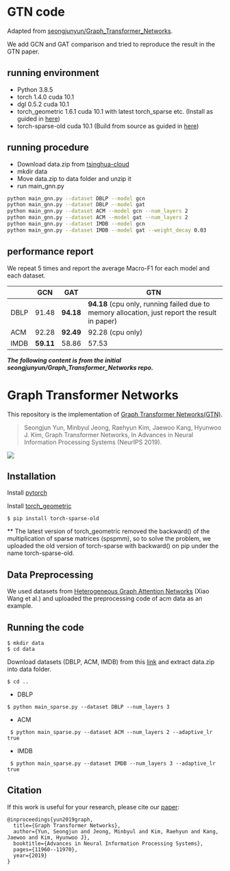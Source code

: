 # GTN code

Adapted from [seongjunyun/Graph_Transformer_Networks](https://github.com/seongjunyun/Graph_Transformer_Networks).

We add GCN and GAT comparison and tried to reproduce the result in the GTN paper.

## running environment

* Python 3.8.5
* torch 1.4.0 cuda 10.1
* dgl 0.5.2 cuda 10.1
* torch_geometric 1.6.1 cuda 10.1 with latest torch_sparse etc. (Install as guided in [here](https://pytorch-geometric.readthedocs.io/en/latest/notes/installation.html))
* torch-sparse-old cuda 10.1 (Build from source as guided in [here](https://pytorch-geometric.readthedocs.io/en/latest/notes/installation.html))

## running procedure

* Download data.zip from [tsinghua-cloud](https://cloud.tsinghua.edu.cn/d/c105c8b92c5549fa95cc/files/?p=%2Fdata.zip)
* mkdir data
* Move data.zip to data folder and unzip it
* run main_gnn.py

```bash
python main_gnn.py --dataset DBLP --model gcn
python main_gnn.py --dataset DBLP --model gat
python main_gnn.py --dataset ACM --model gcn --num_layers 2
python main_gnn.py --dataset ACM --model gat --num_layers 2
python main_gnn.py --dataset IMDB --model gcn
python main_gnn.py --dataset IMDB --model gat --weight_decay 0.03
```

## performance report

We repeat 5 times and report the average Macro-F1 for each model and each dataset.

|      | GCN             | GAT             | GTN                                                                                                  |
| ---- | --------------- | --------------- | ---------------------------------------------------------------------------------------------------- |
| DBLP | 91.48           | **94.18** | **94.18** (cpu only, running failed due to memory allocation, just report the result in paper) |
| ACM  | 92.28           | **92.49** | 92.28 (cpu only)                                                                                     |
| IMDB | **59.11** | 58.86           | 57.53                                                                                                |

***The following content is from the initial seongjunyun/Graph_Transformer_Networks repo.***

# Graph Transformer Networks

This repository is the implementation of [Graph Transformer Networks(GTN)](https://arxiv.org/abs/1911.06455).

> Seongjun Yun, Minbyul Jeong, Raehyun Kim, Jaewoo Kang, Hyunwoo J. Kim, Graph Transformer Networks, In Advances in Neural Information Processing Systems (NeurIPS 2019).

![](https://github.com/seongjunyun/Graph_Transformer_Networks/blob/master/GTN.png)

## Installation

Install [pytorch](https://pytorch.org/get-started/locally/)

Install [torch_geometric](https://pytorch-geometric.readthedocs.io/en/latest/notes/installation.html)

```
$ pip install torch-sparse-old
```

** The latest version of torch_geometric removed the backward() of the multiplication of sparse matrices (spspmm), so to solve the problem, we uploaded the old version of torch-sparse with backward() on pip under the name torch-sparse-old.

## Data Preprocessing

We used datasets from [Heterogeneous Graph Attention Networks](https://github.com/Jhy1993/HAN) (Xiao Wang et al.) and uploaded the preprocessing code of acm data as an example.

## Running the code

```
$ mkdir data
$ cd data
```

Download datasets (DBLP, ACM, IMDB) from this [link](https://drive.google.com/file/d/1qOZ3QjqWMIIvWjzrIdRe3EA4iKzPi6S5/view?usp=sharing) and extract data.zip into data folder.

```
$ cd ..
```

- DBLP

```
$ python main_sparse.py --dataset DBLP --num_layers 3
```

- ACM

```
 $ python main_sparse.py --dataset ACM --num_layers 2 --adaptive_lr true
```

- IMDB

```
 $ python main_sparse.py --dataset IMDB --num_layers 3 --adaptive_lr true
```

## Citation

If this work is useful for your research, please cite our [paper](https://arxiv.org/abs/1911.06455):

```
@inproceedings{yun2019graph,
  title={Graph Transformer Networks},
  author={Yun, Seongjun and Jeong, Minbyul and Kim, Raehyun and Kang, Jaewoo and Kim, Hyunwoo J},
  booktitle={Advances in Neural Information Processing Systems},
  pages={11960--11970},
  year={2019}
}
```
